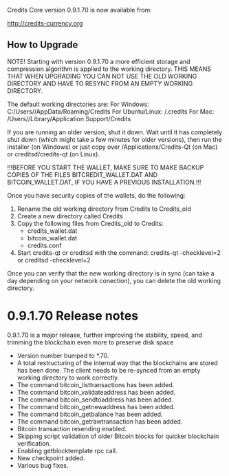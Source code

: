 Credits Core version 0.9.1.70 is now available from:

  http://credits-currency.org

How to Upgrade
--------------

NOTE! Starting with version 0.9.1.70 a more efficient storage and compression algorithm is
applied to the working directory. THIS MEANS THAT WHEN UPGRADING YOU CAN NOT USE THE OLD 
WORKING DIRECTORY AND HAVE TO RESYNC FROM AN EMPTY WORKING DIRECTORY.

The default working directories are:
For Windows: C:/Users/<user home directory>/AppData/Roaming/Credits
For Ubuntu/Linux: <user home directory>/.credits
For Mac: /Users/<user home directory>/Library/Application Support/Credits

If you are running an older version, shut it down. Wait until it has completely
shut down (which might take a few minutes for older versions), then run the
installer (on Windows) or just copy over /Applications/Credits-Qt (on Mac) or
creditsd/credits-qt (on Linux).

!!!BEFORE YOU START THE WALLET, MAKE SURE TO MAKE BACKUP COPIES OF THE FILES BITCREDIT_WALLET.DAT
AND BITCOIN_WALLET.DAT, IF YOU HAVE A PREVIOUS INSTALLATION.!!!

Once you have security copies of the wallets, do the following:
1. Rename the old working directory from Credits to Credits_old
2. Create a new directory called Credits
3. Copy the following files from Credits_old to Credits:
    - credits_wallet.dat
    - bitcoin_wallet.dat
    - credits.conf
4. Start credits-qt or creditsd with the command:
    credits-qt -checklevel=2
    or
    creditsd -checklevel=2
    
Once you can verify that the new working directory is in sync (can take a day depending on your network
conection), you can delete the old working directory.

0.9.1.70 Release notes
=======================

0.9.1.70 is a major release, further improving the stability, speed, and trimming the blockchain 
even more to preserve disk space
- Version number bumped to *.70.
- A total restructuring of the internal way that the blockchains are stored has been done. 
The client needs to be re-synced from an empty working directory to work correctly.
- The command bitcoin_listtransactions has been added.
- The command bitcoin_validateaddress has been added.
- The command bitcoin_sendtoaddress has been added.
- The command bitcoin_getnewaddress has been added.
- The command bitcoin_getbalance has been added.
- The command bitcoin_getrawtransaction has been added.
- Bitcoin transaction resending enabled.
- Skipping script validation of older Bitcoin blocks for quicker blockchain verification.
- Enabling getblocktemplate rpc call.
- New checkpoint added.
- Various bug fixes.
